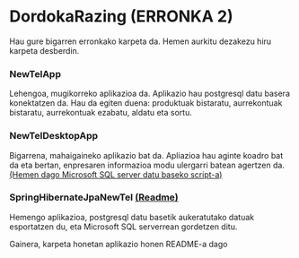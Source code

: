 # DordokaRazing (ERRONKA 2)

Hau gure bigarren erronkako karpeta da. Hemen aurkitu dezakezu hiru karpeta desberdin. 

### NewTelApp
Lehengoa, mugikorreko aplikazioa da. Aplikazio hau postgresql datu basera konektatzen da. Hau da egiten duena: produktuak bistaratu, aurrekontuak bistaratu, aurrekontuak ezabatu, aldatu eta sortu. 

### NewTelDesktopApp
Bigarrena, mahaigaineko aplikazio bat da. Apliazioa hau aginte koadro bat da eta bertan, enpresaren informazioa modu ulergarri batean agertzen da.
[(Hemen dago Microsoft SQL server datu baseko script-a)](VisualStudioNewtel/NewTelDB.sql)

### SpringHibernateJpaNewTel [(Readme)](SpringhHibernateJpaNewTel/README.md)
Hemengo aplikazioa, postgresql datu basetik aukeratutako datuak esportatzen du, eta Microsoft SQL serverrean gordetzen ditu.

Gainera, karpeta honetan aplikazio honen README-a dago 
